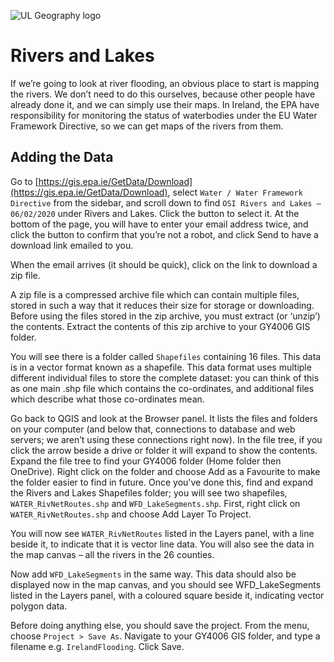 ![UL Geography logo](./assets/images/GY4006_logo.png)

# Rivers and Lakes

If we’re going to look at river flooding, an obvious place to start is mapping the rivers. We don’t need to do this ourselves, because other people have already done it, and we can simply use their maps. In Ireland, the EPA have responsibility for monitoring the status of waterbodies under the EU Water Framework Directive, so we can get maps of the rivers from them.

## Adding the Data

Go to [https://gis.epa.ie/GetData/Download](https://gis.epa.ie/GetData/Download), select ```Water / Water Framework Directive``` from the sidebar, and scroll down to find ```OSI Rivers and Lakes – 06/02/2020``` under Rivers and Lakes. Click the button to select it. At the bottom of the page, you will have to enter your email address twice, and click the button to confirm that you’re not a robot, and click Send to have a download link emailed to you. 

When the email arrives (it should be quick), click on the link to download a zip file. 

A zip file is a compressed archive file which can contain multiple files, stored in such a way that it reduces their size for storage or downloading. Before using the files stored in the zip archive, you must extract (or ‘unzip’) the contents. Extract the contents of this zip archive to your GY4006 GIS folder.

You will see there is a folder called ```Shapefiles``` containing 16 files. This data is in a vector format known as a shapefile. This data format uses multiple different individual files to store the complete dataset: you can think of this as one main .shp file which contains the co-ordinates, and additional files which describe what those co-ordinates mean.

Go back to QGIS and look at the Browser panel. It lists the files and folders on your computer (and below that, connections to database and web servers; we aren’t using these connections right now). In the file tree, if you click the arrow beside a drive or folder it will expand to show the contents. Expand the file tree to find your GY4006 folder (Home folder then OneDrive). Right click on the folder and choose Add as a Favourite to make the folder easier to find in future. Once you've done this, find and expand the Rivers and Lakes Shapefiles folder; you will see two shapefiles, ```WATER_RivNetRoutes.shp``` and ```WFD_LakeSegments.shp```. First, right click on ```WATER_RivNetRoutes.shp``` and choose Add Layer To Project.

You will now see ```WATER_RivNetRoutes``` listed in the Layers panel, with a line beside it, to indicate that it is vector line data. You will also see the data in the map canvas – all the rivers in the 26 counties. 

Now add ```WFD_LakeSegments``` in the same way. This data should also be displayed now in the map canvas, and you should see WFD_LakeSegments listed in the Layers panel, with a coloured square beside it, indicating vector polygon data.

Before doing anything else, you should save the project. From the menu, choose ```Project > Save As```. Navigate to your GY4006 GIS folder, and type a filename e.g. ```IrelandFlooding```. Click Save.

